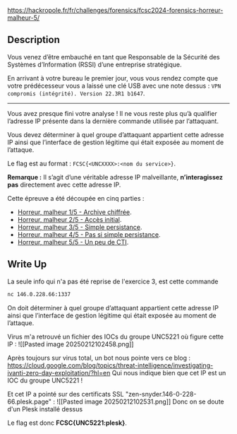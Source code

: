 
https://hackropole.fr/fr/challenges/forensics/fcsc2024-forensics-horreur-malheur-5/

## Description

Vous venez d’être embauché en tant que Responsable de la Sécurité des Systèmes d’Information (RSSI) d’une entreprise stratégique.

En arrivant à votre bureau le premier jour, vous vous rendez compte que votre prédécesseur vous a laissé une clé USB avec une note dessus : `VPN compromis (intégrité). Version 22.3R1 b1647`.

---

Vous avez presque fini votre analyse ! Il ne vous reste plus qu’à qualifier l’adresse IP présente dans la dernière commande utilisée par l’attaquant.

Vous devez déterminer à quel groupe d’attaquant appartient cette adresse IP ainsi que l’interface de gestion légitime qui était exposée au moment de l’attaque.

Le flag est au format : `FCSC{<UNCXXXX>:<nom du service>}`.

**Remarque :** Il s’agit d’une véritable adresse IP malveillante, **n’interagissez pas** directement avec cette adresse IP.

Cette épreuve a été découpée en cinq parties :

- [Horreur, malheur 1/5 - Archive chiffrée](https://hackropole.fr/fr/challenges/forensics/fcsc2024-forensics-horreur-malheur-1/).
- [Horreur, malheur 2/5 - Accès initial](https://hackropole.fr/fr/challenges/forensics/fcsc2024-forensics-horreur-malheur-2/).
- [Horreur, malheur 3/5 - Simple persistance](https://hackropole.fr/fr/challenges/forensics/fcsc2024-forensics-horreur-malheur-3/).
- [Horreur, malheur 4/5 - Pas si simple persistance](https://hackropole.fr/fr/challenges/forensics/fcsc2024-forensics-horreur-malheur-4/).
- [Horreur, malheur 5/5 - Un peu de CTI](https://hackropole.fr/fr/challenges/forensics/fcsc2024-forensics-horreur-malheur-5/).
## Write Up

La seule info qui n'a pas été reprise de l'exercice 3, est cette commande 
```bash
nc 146.0.228.66:1337
```

On doit déterminer à quel groupe d’attaquant appartient cette adresse IP ainsi que l’interface de gestion légitime qui était exposée au moment de l’attaque.

Virus m'a retrouvé un fichier des IOCs du groupe UNC5221 où figure cette IP :
![[Pasted image 20250212102458.png]]

Après toujours sur virus total, un bot nous pointe vers ce blog : https://cloud.google.com/blog/topics/threat-intelligence/investigating-ivanti-zero-day-exploitation/?hl=en
Qui nous indique bien que cet IP est un IOC du groupe UNC5221 !

Et cet IP a pointé sur des certificats SSL "zen-snyder.146-0-228-66.plesk.page" :
![[Pasted image 20250212102531.png]]
Donc on se doute d'un Plesk installé dessus

Le flag est donc **FCSC{UNC5221:plesk}**.